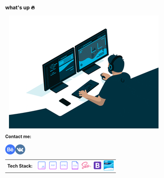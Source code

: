 ### what's up :fire:
<p align="center"><img src="https://github.com/TheZnat/TheZnat/blob/main/fr.gif"><p>
<strong>Contact me:</strong><br><br>
<a href="https://www.behance.net/Znat">
  <img align="left" alt="behance" width="32px" src="behance.png" />
 </a>
 <a href="https://vk.com/theznat7">
  <img align="left" alt="Vk" width="32px" src="vk.png" />
 </a> 
 <br/>
 <br/>
  
  <table align="center" cellspacing="0" cellpadding="0"  background-color:white>
  <tr>
    <td valign="middle">
      <strong>Tech Stack:</strong>
    </td>  
    <td valign="middle">
    <img width="32" src="https://github.com/TheZnat/TheZnat/blob/main/icons/icons8-javascript-64.png">
    <img width="32" src="https://github.com/TheZnat/TheZnat/blob/main/icons/icons8-php-64.png">
    <img width="32" src="https://github.com/TheZnat/TheZnat/blob/main/icons/icons8-html-64.png">
    <img width="32" src="https://github.com/TheZnat/TheZnat/blob/main/icons/icons8-css-файл-64.png">
    <img width="32" src="https://github.com/TheZnat/TheZnat/blob/main/icons/icons8-sass-96.png">
    <img width="32" src="https://github.com/TheZnat/TheZnat/blob/main/icons/icons8-bootstrap-96.png">
    <img width="32" src="https://github.com/TheZnat/TheZnat/blob/main/ccna-introduction-to-networks%20(1).png">
    </td>
  </tr>  
</table>

  


